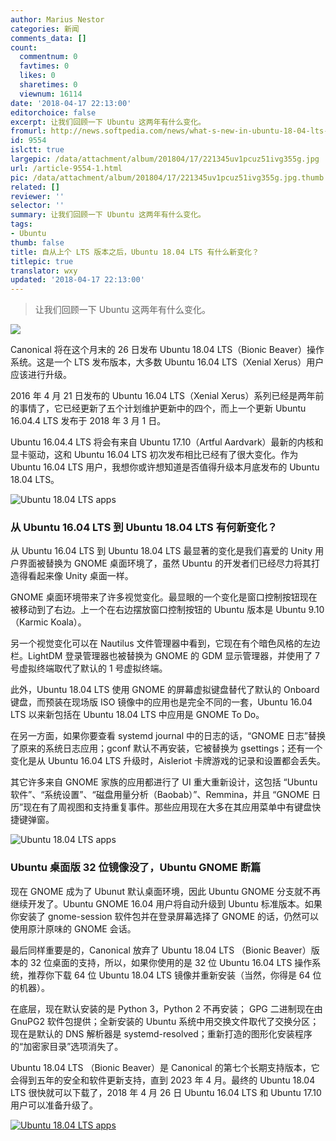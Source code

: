 ```yaml
---
author: Marius Nestor
categories: 新闻
comments_data: []
count:
  commentnum: 0
  favtimes: 0
  likes: 0
  sharetimes: 0
  viewnum: 16114
date: '2018-04-17 22:13:00'
editorchoice: false
excerpt: 让我们回顾一下 Ubuntu 这两年有什么变化。
fromurl: http://news.softpedia.com/news/what-s-new-in-ubuntu-18-04-lts-bionic-beaver-since-ubuntu-16-04-lts-520726.shtml
id: 9554
islctt: true
largepic: /data/attachment/album/201804/17/221345uv1pcuz51ivg355g.jpg
url: /article-9554-1.html
pic: /data/attachment/album/201804/17/221345uv1pcuz51ivg355g.jpg.thumb.jpg
related: []
reviewer: ''
selector: ''
summary: 让我们回顾一下 Ubuntu 这两年有什么变化。
tags:
- Ubuntu
thumb: false
title: 自从上个 LTS 版本之后，Ubuntu 18.04 LTS 有什么新变化？
titlepic: true
translator: wxy
updated: '2018-04-17 22:13:00'
---
```



> 
> 让我们回顾一下 Ubuntu 这两年有什么变化。
> 
> 
> 


![](/data/attachment/album/201804/17/221345uv1pcuz51ivg355g.jpg)


Canonical 将在这个月末的 26 日发布 Ubuntu 18.04 LTS（Bionic Beaver）操作系统。这是一个 LTS 发布版本，大多数 Ubuntu 16.04 LTS（Xenial Xerus）用户应该进行升级。


2016 年 4 月 21 日发布的 Ubuntu 16.04 LTS（Xenial Xerus）系列已经是两年前的事情了，它已经更新了五个计划维护更新中的四个，而上一个更新 Ubuntu 16.04.4 LTS 发布于 2018 年 3 月 1 日。


Ubuntu 16.04.4 LTS 将会有来自 Ubuntu 17.10（Artful Aardvark）最新的内核和显卡驱动，这和 Ubuntu 16.04 LTS 初次发布相比已经有了很大变化。作为 Ubuntu 16.04 LTS 用户，我想你或许想知道是否值得升级本月底发布的 Ubuntu 18.04 LTS。


![Ubuntu 18.04 LTS apps](/data/attachment/album/201804/17/221349nirzqo6iqmze070r.jpg "Ubuntu 18.04 LTS apps")


### 从 Ubuntu 16.04 LTS 到 Ubuntu 18.04 LTS 有何新变化？


从 Ubuntu 16.04 LTS 到 Ubuntu 18.04 LTS 最显著的变化是我们喜爱的 Unity 用户界面被替换为 GNOME 桌面环境了，虽然 Ubuntu 的开发者们已经尽力将其打造得看起来像 Unity 桌面一样。


GNOME 桌面环境带来了许多视觉变化。最显眼的一个变化是窗口控制按钮现在被移动到了右边。上一个在右边摆放窗口控制按钮的 Ubuntu 版本是 Ubuntu 9.10 （Karmic Koala）。


另一个视觉变化可以在 Nautilus 文件管理器中看到，它现在有个暗色风格的左边栏。LightDM 登录管理器也被替换为 GNOME 的 GDM 显示管理器，并使用了 7 号虚拟终端取代了默认的 1 号虚拟终端。


此外，Ubuntu 18.04 LTS 使用 GNOME 的屏幕虚拟键盘替代了默认的 Onboard 键盘，而预装在现场版 ISO 镜像中的应用也是完全不同的一套，Ubuntu 16.04 LTS 以来新包括在 Ubuntu 18.04 LTS 中应用是 GNOME To Do。


在另一方面，如果你要查看 systemd journal 中的日志的话，“GNOME 日志”替换了原来的系统日志应用；gconf 默认不再安装，它被替换为 gsettings；还有一个变化是从 Ubuntu 16.04 LTS 升级时，Aisleriot 卡牌游戏的记录和设置都会丢失。


其它许多来自 GNOME 家族的应用都进行了 UI 重大重新设计，这包括 “Ubuntu 软件”、“系统设置”、“磁盘用量分析（Baobab）”、Remmina，并且 “GNOME 日历”现在有了周视图和支持重复事件。那些应用现在大多在其应用菜单中有键盘快捷键弹窗。


![Ubuntu 18.04 LTS apps](/data/attachment/album/201804/17/221350ttty0rey4aae02uq.jpg "Ubuntu 18.04 LTS apps")


### Ubuntu 桌面版 32 位镜像没了，Ubuntu GNOME 断篇


现在 GNOME 成为了 Ubunut 默认桌面环境，因此 Ubuntu GNOME 分支就不再继续开发了。Ubuntu GNOME 16.04 用户将自动升级到 Ubuntu 标准版本。如果你安装了 gnome-session 软件包并在登录屏幕选择了 GNOME 的话，仍然可以使用原汁原味的 GNOME 会话。


最后同样重要是的，Canonical 放弃了 Ubuntu 18.04 LTS （Bionic Beaver）版本的 32 位桌面的支持，所以，如果你使用的是 32 位 Ubuntu 16.04 LTS 操作系统，推荐你下载 64 位 Ubuntu 18.04 LTS 镜像并重新安装（当然，你得是 64 位的机器）。


在底层，现在默认安装的是 Python 3，Python 2 不再安装； GPG 二进制现在由 GnuPG2 软件包提供；全新安装的 Ubuntu 系统中用交换文件取代了交换分区；现在是默认的 DNS 解析器是 systemd-resolved；重新打造的图形化安装程序的“加密家目录”选项消失了。


Ubuntu 18.04 LTS （Bionic Beaver）是 Canonical 的第七个长期支持版本，它会得到五年的安全和软件更新支持，直到 2023 年 4 月。最终的 Ubuntu 18.04 LTS 很快就可以下载了，2018 年 4 月 26 日 Ubuntu 16.04 LTS 和 Ubuntu 17.10 用户可以准备升级了。 


[![Ubuntu 18.04 LTS apps](/data/attachment/album/201804/17/221350xxp5enaxvlxbo6lo.jpg "Ubuntu 18.04 LTS apps")](https://news-cdn.softpedia.com/images/news2/what-s-new-in-ubuntu-18-04-lts-bionic-beaver-since-ubuntu-16-04-lts-520726-5.jpg "Click to view large image")